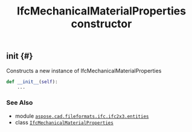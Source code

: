 ﻿---
title: IfcMechanicalMaterialProperties constructor
second_title: Aspose.CAD for Python via .NET API References
description: 
type: docs
weight: 10
url: /python-net/aspose.cad.fileformats.ifc.ifc2x3.entities/ifcmechanicalmaterialproperties/__init__/
is_root: false
---

## __init__ {#}

Constructs a new instance of IfcMechanicalMaterialProperties



```python
def __init__(self):
    ...
```





### See Also
* module [`aspose.cad.fileformats.ifc.ifc2x3.entities`](../../)
* class [`IfcMechanicalMaterialProperties`](/cad/python-net/aspose.cad.fileformats.ifc.ifc2x3.entities/ifcmechanicalmaterialproperties)
